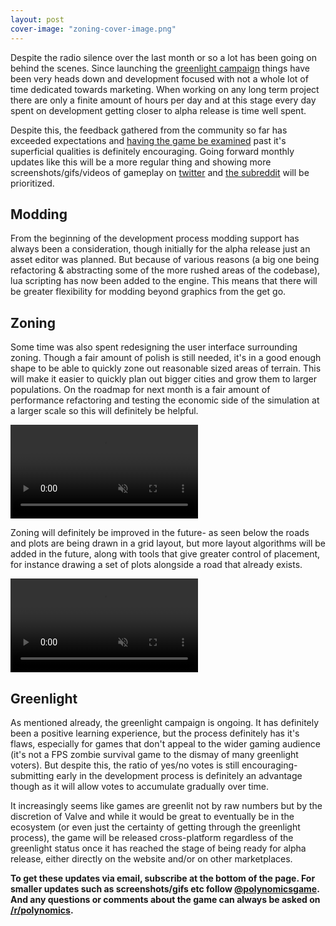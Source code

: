 ```yaml
---
layout: post
cover-image: "zoning-cover-image.png"
---
```


Despite the radio silence over the last month or so a lot has been going on behind the scenes. Since launching the [greenlight campaign](http://steamcommunity.com/sharedfiles/filedetails/489728289) things have been very heads down and development focused with not a whole lot of time dedicated towards marketing. When working on any long term project there are only a finite amount of hours
per day and at this stage every day spent on development getting closer to alpha release is time well spent.

Despite this, the feedback gathered from the community so far has exceeded expectations and [having the game be examined](http://killscreendaily.com/articles/last-city-building-game-allows-meaningful-economic-experimentation/) past it's superficial qualities is definitely encouraging. Going forward monthly updates like this will be a more regular
thing and showing more screenshots/gifs/videos of gameplay on [twitter](https://twitter.com/polynomicsgame) and [the
subreddit](https://www.reddit.com/r/polynomics/) will be prioritized.

## Modding

From the beginning of the development process modding support has always been a
consideration, though initially for the alpha release just an asset editor was planned. But because of various reasons (a big one
being refactoring & abstracting some of the more rushed areas of the
codebase), lua scripting has now been added to the engine. This means that there will be greater flexibility for modding beyond graphics from the get go.

## Zoning

Some time was also spent redesigning the user interface surrounding zoning.
Though a fair amount of polish is still needed, it's in a good enough shape to
be able to quickly zone out reasonable sized areas of terrain. This will make it
easier to quickly plan out bigger cities and grow them to larger populations. On the roadmap
for next month is a fair amount of performance refactoring and testing the
economic side of the simulation at a larger scale so this will definitely be
helpful.

<video class="gify" autoplay loop muted="muted">
  <source id="webmsource" src="/static/zoning-1.webm" type="video/webm">
  <source id="mp4source" src="/static/zoning-1.mp4" type="video/mp4">
</video>

Zoning will definitely be improved in the future- as seen below the
roads and plots are being drawn in a grid layout, but more layout algorithms will be added in
the future, along with tools that give greater control of placement, for
instance drawing a set of plots alongside a road that already exists.

<video class="gify" autoplay loop muted="muted">
  <source id="webmsource" src="/static/zoning-2.webm" type="video/webm">
  <source id="mp4source" src="/static/zoning-2.mp4" type="video/mp4">
</video>

## Greenlight

As mentioned already, the greenlight campaign is ongoing. It has definitely been
a positive learning experience, but the process definitely has it's flaws,
especially for games that don't appeal to the wider gaming audience (it's not a
FPS zombie survival game to the dismay of many greenlight voters). But despite
this, the ratio of yes/no votes is still encouraging- submitting early in the
development process is definitely an advantage though as it will allow votes to accumulate gradually over time.

It increasingly seems like games are greenlit not by raw numbers but by the
discretion of Valve and while it would be great to eventually be in the
ecosystem (or even just the certainty of getting through the greenlight process), the
game will be released cross-platform regardless of the greenlight status once it has reached the stage of being
ready for alpha release, either directly on the website and/or on other marketplaces.

**To get these updates via email, subscribe at the bottom of
the page. For smaller updates such as screenshots/gifs etc follow [@polynomicsgame](https://twitter.com/polynomicsgame). And any questions or comments about the
game can always be asked on [/r/polynomics](https://www.reddit.com/r/polynomics/).**

